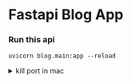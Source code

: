 # Fastapi Blog App

### Run this api
```
uvicorn blog.main:app --reload
```

<details><summary>kill port in mac</summary>
<p>

```
sudo lsof -i :3000
```

```
sudo -9 port_id
```
</p>
</details>